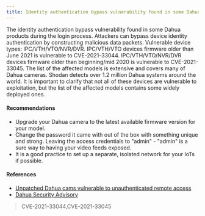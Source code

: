 ```yaml
---
title: Identity authentication bypass vulnerability found in some Dahua products
---
```

The identity authentication bypass vulnerability found in some Dahua products during the login process. Attackers can bypass device identity authentication by constructing malicious data packets.
Vulnerable device types: IPC/VTH/VTO/NVR/DVR. IPC/VTH/VTO devices firmware older than June 2021 is vulnerable to CVE-2021-33044. IPC/VTH/VTO/NVR/DVR devices firmware older than beginning/mid 2020 is vulnerable to CVE-2021-33045.
The list of the affected models is extensive and covers many of Dahua cameras. Shodan detects over 1.2 million Dahua systems around the world. It is important to clarify that not all of these devices are vulnerable to exploitation, but the list of the affected models contains some widely deployed ones.  

#### Recommendations

- Upgrade your Dahua camera to the latest available firmware version for your model. 
- Change the password it came with out of the box with something unique and strong. Leaving the access credentials to "admin" - "admin" is a sure way to having your video feeds exposed. 
- It is a good practice to set up a separate, isolated network for your IoTs if possible. 

#### References

* [Unpatched Dahua cams vulnerable to unauthenticated remote access](https://www.bleepingcomputer.com/news/security/unpatched-dahua-cams-vulnerable-to-unauthenticated-remote-access/)
* [Dahua Security Advisory](https://www.dahuasecurity.com/support/cybersecurity/details/957)

> CVE-2021-33044,CVE-2021-33045
